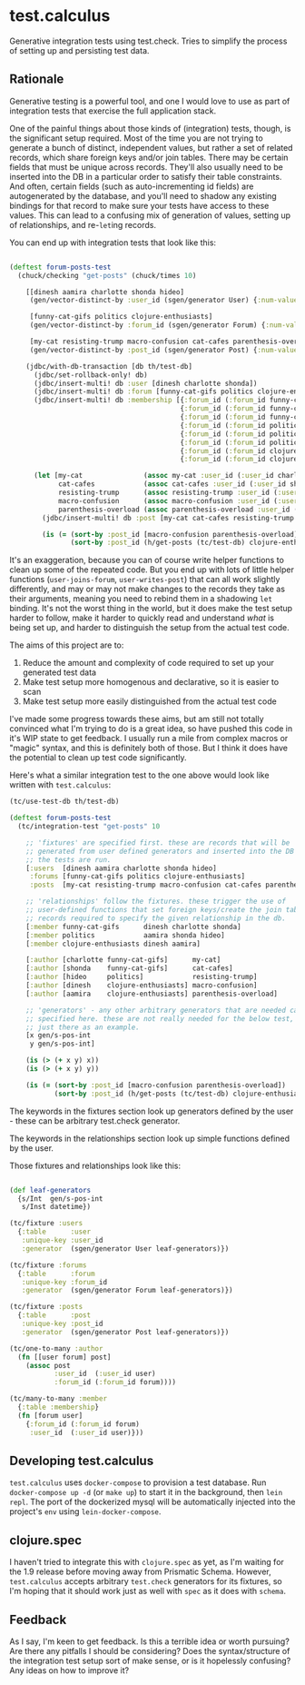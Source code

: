 # test.calculus

Generative integration tests using test.check. Tries to simplify the process of setting up and persisting test data.

## Rationale

Generative testing is a powerful tool, and one I would love to use as part of integration tests that exercise the full application stack.

One of the painful things about those kinds of (integration) tests, though, is the significant setup required. Most of the time you are not trying to generate a bunch of distinct, independent values, but rather a set of related records, which share foreign keys and/or join tables. There may be certain fields that must be unique across records. They'll also usually need to be inserted into the DB in a particular order to satisfy their table constraints. And often, certain fields (such as auto-incrementing id fields) are autogenerated by the database, and you'll need to shadow any existing bindings for that record to make sure your tests have access to these values. This can lead to a confusing mix of generation of values, setting up of relationships, and re-`let`ing records.

You can end up with integration tests that look like this:


```clojure

(deftest forum-posts-test
  (chuck/checking "get-posts" (chuck/times 10)

    [[dinesh aamira charlotte shonda hideo]
     (gen/vector-distinct-by :user_id (sgen/generator User) {:num-values 5})

     [funny-cat-gifs politics clojure-enthusiasts]
     (gen/vector-distinct-by :forum_id (sgen/generator Forum) {:num-values 3})

     [my-cat resisting-trump macro-confusion cat-cafes parenthesis-overload]
     (gen/vector-distinct-by :post_id (sgen/generator Post) {:num-values 5})]

    (jdbc/with-db-transaction [db th/test-db]
      (jdbc/set-rollback-only! db)
      (jdbc/insert-multi! db :user [dinesh charlotte shonda])
      (jdbc/insert-multi! db :forum [funny-cat-gifs politics clojure-enthusiasts])
      (jdbc/insert-multi! db :membership [{:forum_id (:forum_id funny-cat-gifs) :user_id (:user_id dinesh)}
                                          {:forum_id (:forum_id funny-cat-gifs) :user_id (:user_id charlotte)}
                                          {:forum_id (:forum_id funny-cat-gifs) :user_id (:user_id shonda)}
                                          {:forum_id (:forum_id politics) :user_id (:user_id aamira)}
                                          {:forum_id (:forum_id politics) :user_id (:user_id shonda)}
                                          {:forum_id (:forum_id politics) :user_id (:user_id hideo)}
                                          {:forum_id (:forum_id clojure-enthusiasts):user_id (:user_id dinesh)}
                                          {:forum_id (:forum_id clojure-enthusiasts) :user_id (:user_id aamira)}])

      (let [my-cat               (assoc my-cat :user_id (:user_id charlotte) :forum_id (:forum_id funny-cat-gifs))
            cat-cafes            (assoc cat-cafes :user_id (:user_id shonda) :forum_id (:forum_id funny-cat-gifs))
            resisting-trump      (assoc resisting-trump :user_id (:user_id hideo) :forum_id (:forum_id politics))
            macro-confusion      (assoc macro-confusion :user_id (:user_id dinesh) :forum_id (:forum_id clojure-enthusiasts))
            parenthesis-overload (assoc parenthesis-overload :user_id (:user_id aamira) :forum_id (:forum_id clojure-enthusiasts))]
        (jdbc/insert-multi! db :post [my-cat cat-cafes resisting-trump macro-confusion parenthesis-overload])

        (is (= (sort-by :post_id [macro-confusion parenthesis-overload])
               (sort-by :post_id (h/get-posts (tc/test-db) clojure-enthusiasts))))))))
```

It's an exaggeration, because you can of course write helper functions to clean up some of the repeated code. But you end up with lots of little helper functions (`user-joins-forum`, `user-writes-post`) that can all work slightly differently, and may or may not make changes to the records they take as their arguments, meaning you need to rebind them in a shadowing `let` binding. It's not the worst thing in the world, but it does make the test setup harder to follow, make it harder to quickly read and understand _what_ is being set up, and harder to distinguish the setup from the actual test code.

The aims of this project are to:

1. Reduce the amount and complexity of code required to set up your generated test data
2. Make test setup more homogenous and declarative, so it is easier to scan
3. Make test setup more easily distinguished from the actual test code

I've made some progress towards these aims, but am still not totally convinced what I'm trying to do is a great idea, so have pushed this code in it's WIP state to get feedback. I usually run a mile from complex macros or "magic" syntax, and this is definitely both of those. But I think it does have the potential to clean up test code significantly.

Here's what a similar integration test to the one above would look like written with `test.calculus`:

```clojure
(tc/use-test-db th/test-db)

(deftest forum-posts-test
  (tc/integration-test "get-posts" 10

    ;; 'fixtures' are specified first. these are records that will be
    ;; generated from user defined generators and inserted into the DB before
    ;; the tests are run.
    [:users  [dinesh aamira charlotte shonda hideo]
     :forums [funny-cat-gifs politics clojure-enthusiasts]
     :posts  [my-cat resisting-trump macro-confusion cat-cafes parenthesis-overload]]

    ;; 'relationships' follow the fixtures. these trigger the use of
    ;; user-defined functions that set foreign keys/create the join table
    ;; records required to specify the given relationship in the db.
    [:member funny-cat-gifs      dinesh charlotte shonda]
    [:member politics            aamira shonda hideo]
    [:member clojure-enthusiasts dinesh aamira]

    [:author [charlotte funny-cat-gifs]      my-cat]
    [:author [shonda    funny-cat-gifs]      cat-cafes]
    [:author [hideo     politics]            resisting-trump]
    [:author [dinesh    clojure-enthusiasts] macro-confusion]
    [:author [aamira    clojure-enthusiasts] parenthesis-overload]

    ;; 'generators' - any other arbitrary generators that are needed can be
    ;; specified here. these are not really needed for the below test, but are
    ;; just there as an example.
    [x gen/s-pos-int
     y gen/s-pos-int]

    (is (> (+ x y) x))
    (is (> (+ x y) y))

    (is (= (sort-by :post_id [macro-confusion parenthesis-overload])
           (sort-by :post_id (h/get-posts (tc/test-db) clojure-enthusiasts))))))
```

The keywords in the fixtures section look up generators defined by the user - these can be arbitrary test.check generator.

The keywords in the relationships section look up simple functions defined by the user.

Those fixtures and relationships look like this:

```clojure

(def leaf-generators
  {s/Int  gen/s-pos-int
   s/Inst datetime})

(tc/fixture :users
  {:table      :user
   :unique-key :user_id
   :generator  (sgen/generator User leaf-generators)})

(tc/fixture :forums
  {:table      :forum
   :unique-key :forum_id
   :generator  (sgen/generator Forum leaf-generators)})

(tc/fixture :posts
  {:table      :post
   :unique-key :post_id
   :generator  (sgen/generator Post leaf-generators)})

(tc/one-to-many :author
  (fn [[user forum] post]
    (assoc post
           :user_id  (:user_id user)
           :forum_id (:forum_id forum))))

(tc/many-to-many :member
  {:table :membership}
  (fn [forum user]
    {:forum_id (:forum_id forum)
     :user_id  (:user_id user)}))
```

## Developing test.calculus

`test.calculus` uses `docker-compose` to provision a test database. Run `docker-compose up -d` (or `make up`) to start it in the background, then `lein repl`. The port of the dockerized mysql will be automatically injected into the project's `env` using `lein-docker-compose`.

## clojure.spec

I haven't tried to integrate this with `clojure.spec` as yet, as I'm waiting for the 1.9 release before moving away from Prismatic Schema. However, `test.calculus` accepts arbitrary `test.check` generators for its fixtures, so I'm hoping that it should work just as well with `spec` as it does with `schema`.

## Feedback

As I say, I'm keen to get feedback. Is this a terrible idea or worth pursuing? Are there any pitfalls I should be considering? Does the syntax/structure of the integration test setup sort of make sense, or is it hopelessly confusing? Any ideas on how to improve it?
